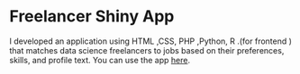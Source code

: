 # Freelancer Shiny App

I developed an application using  HTML ,CSS, PHP ,Python, R .(for frontend ) that matches data science freelancers to jobs based on their preferences, skills, and profile text. You can use the app [here](https://robinsones.shinyapps.io/Job_Shiny_App/). 
